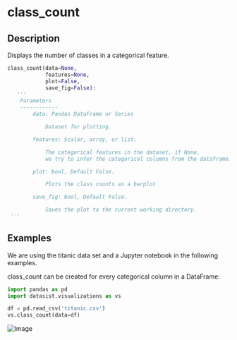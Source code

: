 # class\_count

## Description

Displays the number of classes in a categorical feature.



```python
class_count(data=None, 
            features=None, 
            plot=False, 
            save_fig=False):
   '''
    Parameters
    ------------
        data: Pandas DataFrame or Series

            Dataset for plotting.

        features: Scalar, array, or list. 

            The categorical features in the dataset, if None, 
            we try to infer the categorical columns from the dataframe.

        plot: bool, Default False.

            Plots the class counts as a barplot

        save_fig: bool, Default False.

            Saves the plot to the current working directory.
 '''
```

## Examples

We are using the titanic data set and a Jupyter notebook in the following examples. 

class_count can be created for every categorical column in a DataFrame:

```python
import pandas as pd
import datasist.visualizations as vs

df = pd.read_csv('titanic.csv')
vs.class_count(data=df)
```

![Image](https://i.imgur.com/8ALOgLP.png)









